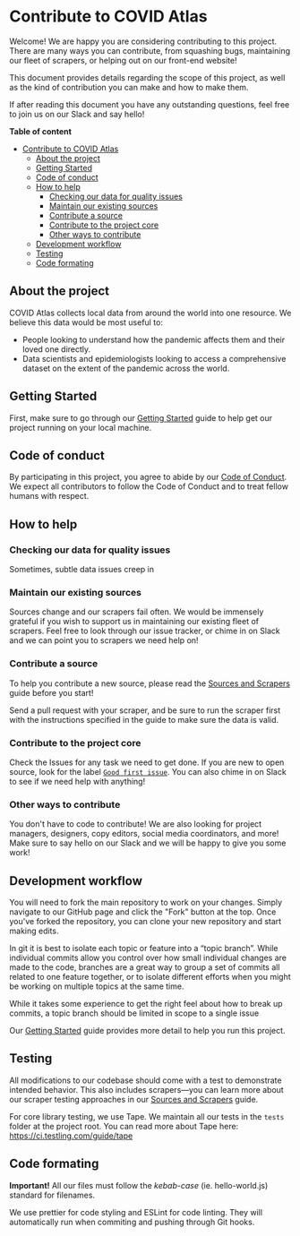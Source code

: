 # Contribute to COVID Atlas

Welcome! We are happy you are considering contributing to this project. There are many ways you can contribute,
from squashing bugs, maintaining our fleet of scrapers, or helping out on our front-end website!

This document provides details regarding the scope of this project, as well as the kind of contribution
you can make and how to make them.

If after reading this document you have any outstanding questions, feel free to join us on our Slack and say hello!

**Table of content**

- [Contribute to COVID Atlas](#contribute-to-covid-atlas)
  - [About the project](#about-the-project)
  - [Getting Started](#getting-started)
  - [Code of conduct](#code-of-conduct)
  - [How to help](#how-to-help)
    - [Checking our data for quality issues](#checking-our-data-for-quality-issues)
    - [Maintain our existing sources](#maintain-our-existing-sources)
    - [Contribute a source](#contribute-a-source)
    - [Contribute to the project core](#contribute-to-the-project-core)
    - [Other ways to contribute](#other-ways-to-contribute)
  - [Development workflow](#development-workflow)
  - [Testing](#testing)
  - [Code formating](#code-formating)

## About the project

COVID Atlas collects local data from around the world into one resource. We believe this data would be most useful to:

- People looking to understand how the pandemic affects them and their loved one directly.
- Data scientists and epidemiologists looking to access a comprehensive dataset on the extent of the pandemic across the world.

## Getting Started

First, make sure to go through our [Getting Started](./docs/getting_started.md) guide to help get our project running on your local machine.

## Code of conduct

By participating in this project, you agree to abide by our [Code of Conduct](./.github/code_of_conduct.md). We expect all contributors to follow the Code of Conduct and to treat fellow humans with respect.

## How to help

### Checking our data for quality issues

Sometimes, subtle data issues creep in

### Maintain our existing sources

Sources change and our scrapers fail often. We would be immensely grateful if you wish to support us in maintaining our existing fleet of scrapers. Feel free to look through our issue tracker, or chime in on Slack and we can point you to scrapers we need help on!

### Contribute a source

To help you contribute a new source, please read the [Sources and Scrapers](./docs/sources.md) guide before you start!

Send a pull request with your scraper, and be sure to run the scraper first with the instructions specified in the guide to make sure the data is valid.

### Contribute to the project core

Check the Issues for any task we need to get done. If you are new to open source, look for the label [`Good first issue`](https://github.com/lazd/coronadatascraper/labels/good%20first%20issue). You can also chime in on Slack to see if we need help with anything!

### Other ways to contribute

You don't have to code to contribute! We are also looking for project managers, designers, copy editors, social media coordinators, and more! Make sure to say hello on our Slack and we will be happy to give you some work!

## Development workflow

You will need to fork the main repository to work on your changes. Simply navigate to our GitHub page and click the "Fork" button at the top. Once you've forked the repository, you can clone your new repository and start making edits.

In git it is best to isolate each topic or feature into a “topic branch”. While individual commits allow you control over how small individual changes are made to the code, branches are a great way to group a set of commits all related to one feature together, or to isolate different efforts when you might be working on multiple topics at the same time.

While it takes some experience to get the right feel about how to break up commits, a topic branch should be limited in scope to a single issue

Our [Getting Started](./docs/getting_started.md) guide provides more detail to help you run this project.

## Testing

All modifications to our codebase should come with a test to demonstrate intended behavior. This also includes scrapers—you can learn more about our scraper testing approaches in our [Sources and Scrapers](./docs/sources.md) guide.

For core library testing, we use Tape. We maintain all our tests in the `tests` folder at the project root. You can read more about Tape here: https://ci.testling.com/guide/tape

## Code formating

**Important!** All our files must follow the _kebab-case_ (ie. hello-world.js) standard for filenames.

We use prettier for code styling and ESLint for code linting. They will automatically run when commiting and pushing through Git hooks.

